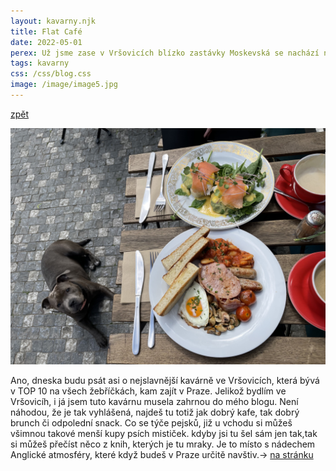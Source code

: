 ```yaml
---
layout: kavarny.njk
title: Flat Café
date: 2022-05-01
perex: Už jsme zase v Vršovicích blízko zastávky Moskevská se nachází na pohled honoská kavárna v anglickém stylu FLAT CAFE, pokud vejdete dovnitř jistě spatříte velký obraz Alžběty II, který je asi nejvýraznějším prvkem kavárny....
tags: kavarny
css: /css/blog.css
image: /image/image5.jpg
---
```

<a class="artical" href="/kavarny/">zpět</a>
<div class="artical__bakery">
 <img class="article__image-artic" src="/image/flat.jpg" alt="foto Ary pred pekarnou" />
    <p class="artical__bakery-text"> Ano, dneska budu psát asi o nejslavnější kavárně ve Vršovicích, která bývá v TOP 10 na všech žebříčkách, kam zajít v Praze. Jelikož bydlím ve Vršovicíh, i já jsem tuto kavárnu musela zahrnou do mého blogu. Není náhodou, že je tak vyhlášená, najdeš tu totiž jak dobrý kafe, tak dobrý brunch či odpolední snack. Co se týče pejsků, již u vchodu si můžeš všimnou takové menší kupy psích mističek. kdyby jsi tu šel sám jen tak,tak si můžeš přečíst něco z knih, kterých je tu mraky. Je to místo s nádechem Anglické atmosféry, které když budeš v Praze určitě navštiv.→ <a class="odkaz" href="https://flat-cafe.cz">na stránku</a></p>
  </div>
